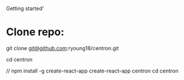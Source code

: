 Getting started'

# Clone repo:
git clone git@github.com:ryoung18/centron.git

cd centron




//
npm install -g create-react-app
create-react-app centron
cd centron
